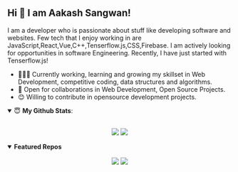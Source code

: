 ## Hi 👋 I am Aakash Sangwan! 

I am a developer who is passionate about stuff like developing software and websites. Few tech that I enjoy working in are JavaScript,React,Vue,C++,Tenserflow.js,CSS,Firebase. I am actively looking for opportunities in software Engineering. Recently, I have just started with Tenserflow.js!

- 👨🏽‍💻 Currently working, learning and growing my skillset in Web Development, competitive coding, data structures and algorithms.
- 🤝 Open for collaborations in Web Development, Open Source Projects.
- 😊 Willing to contribute in opensource development projects.

<details open>
 <summary> 😇 <b>My Github Stats</b>: </summary>

<br>

<p align = "center">
  <img src = "https://github-readme-stats.vercel.app/api?username=aakash2408&show_icons=true&theme=tokyonight&line_height=27">
  <img src = "https://github-readme-stats.vercel.app/api/top-langs/?username=aakash2408&theme=tokyonight">
</p>

</details>



<details open> 
 <summary><b>Featured Repos</b></summary>
<p align = "center">
<a href="https://github.com/Aakash2408/Path-Finding-Visualizer"><img align="center"  src="https://github-readme-stats.vercel.app/api/pin/?username=aakash2408&repo=Path-Finding-Visualizer&theme=tokyonight" /></a>
<a href = "https://github.com/aakash2408/TamatarWala-Online-Veggies-Store"><img align="center"  src="https://github-readme-stats.vercel.app/api/pin/?username=aakash2408&repo=TamatarWala-Online-Veggies-Store&theme=tokyonight" /></a>

</details>
